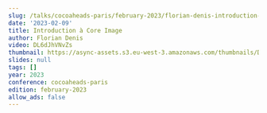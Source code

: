 ```yaml
---
slug: /talks/cocoaheads-paris/february-2023/florian-denis-introduction-a-core-image
date: '2023-02-09'
title: Introduction à Core Image
author: Florian Denis
video: DL6dJhVNvZs
thumbnail: https://async-assets.s3.eu-west-3.amazonaws.com/thumbnails/DL6dJhVNvZs.jpg
slides: null
tags: []
year: 2023
conference: cocoaheads-paris
edition: february-2023
allow_ads: false
---
```

